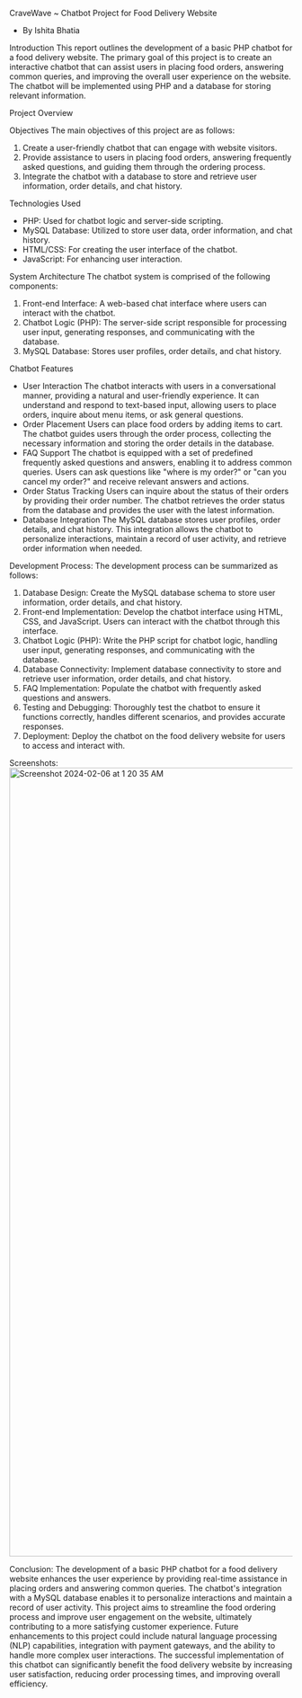 CraveWave ~ Chatbot Project for Food Delivery Website
- By Ishita Bhatia
  
Introduction
This report outlines the development of a basic PHP chatbot for a food delivery website. The
primary goal of this project is to create an interactive chatbot that can assist users in placing
food orders, answering common queries, and improving the overall user experience on the
website. The chatbot will be implemented using PHP and a database for storing relevant
information.

Project Overview

Objectives
The main objectives of this project are as follows:
1. Create a user-friendly chatbot that can engage with website visitors.
2. Provide assistance to users in placing food orders, answering frequently asked questions,
and guiding them through the ordering process.
3. Integrate the chatbot with a database to store and retrieve user information, order details, and
chat history.

Technologies Used
- PHP: Used for chatbot logic and server-side scripting.
- MySQL Database: Utilized to store user data, order information, and chat history.
- HTML/CSS: For creating the user interface of the chatbot.
- JavaScript: For enhancing user interaction.
  
System Architecture
The chatbot system is comprised of the following components:
1. Front-end Interface: A web-based chat interface where users can interact with the chatbot.
2. Chatbot Logic (PHP): The server-side script responsible for processing user input, generating
responses, and communicating with the database.
3. MySQL Database: Stores user profiles, order details, and chat history.
   
Chatbot Features
- User Interaction
The chatbot interacts with users in a conversational manner, providing a natural and
user-friendly experience. It can understand and respond to text-based input, allowing users to
place orders, inquire about menu items, or ask general questions.
- Order Placement
Users can place food orders by adding items to cart. The chatbot guides users through the
order process, collecting the necessary information and storing the order details in the
database.
- FAQ Support
The chatbot is equipped with a set of predefined frequently asked questions and answers,
enabling it to address common queries. Users can ask questions like "where is my order?" or
"can you cancel my order?" and receive relevant answers and actions.
- Order Status Tracking
Users can inquire about the status of their orders by providing their order number. The chatbot
retrieves the order status from the database and provides the user with the latest information.
- Database Integration
The MySQL database stores user profiles, order details, and chat history. This integration allows
the chatbot to personalize interactions, maintain a record of user activity, and retrieve order
information when needed.

Development Process:
The development process can be summarized as follows:
1. Database Design: Create the MySQL database schema to store user information, order
details, and chat history.
2. Front-end Implementation: Develop the chatbot interface using HTML, CSS, and JavaScript.
Users can interact with the chatbot through this interface.
3. Chatbot Logic (PHP): Write the PHP script for chatbot logic, handling user input, generating
responses, and communicating with the database.
4. Database Connectivity: Implement database connectivity to store and retrieve user
information, order details, and chat history.
5. FAQ Implementation: Populate the chatbot with frequently asked questions and answers.
6. Testing and Debugging: Thoroughly test the chatbot to ensure it functions correctly, handles
different scenarios, and provides accurate responses.
7. Deployment: Deploy the chatbot on the food delivery website for users to access and interact
with.

Screenshots:
<img width="1404" alt="Screenshot 2024-02-06 at 1 20 35 AM" src="https://github.com/ishita-bhatiaa/CraveWave/assets/108412553/9e2a01e1-8279-4a4e-a698-e03e896244c8">


Conclusion:
The development of a basic PHP chatbot for a food delivery website enhances the user
experience by providing real-time assistance in placing orders and answering common queries.
The chatbot's integration with a MySQL database enables it to personalize interactions and
maintain a record of user activity. This project aims to streamline the food ordering process and
improve user engagement on the website, ultimately contributing to a more satisfying customer
experience.
Future enhancements to this project could include natural language processing (NLP)
capabilities, integration with payment gateways, and the ability to handle more complex user
interactions.
The successful implementation of this chatbot can significantly benefit the food delivery website
by increasing user satisfaction, reducing order processing times, and improving overall
efficiency.
